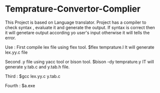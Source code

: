 # Temprature-Convertor-Complier
This Project is based on Language translator. Project has a compiler to check syntax , evaluate it and generate the output. If syntax is correct then it will genetare output according yo user's input otherwise it will tells the error.

Use :
First compile lex file using flex tool.
  $flex temprature.l
It will generate lex.yy.c file
 
Second .y file using yacc tool or bison tool.
  $bison -dy temprature.y
IT will generate y.tab.c and y.tab.h file.

Third :
  $gcc lex.yy.c y.tab.c

Fourth :
  $a.exe
